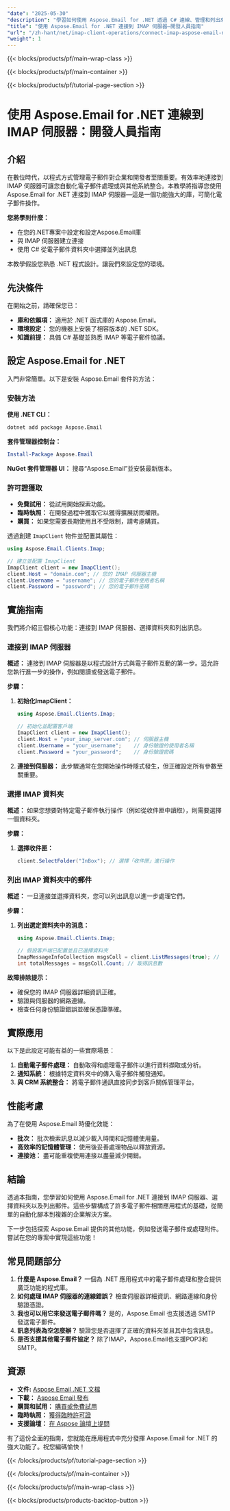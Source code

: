 ```yaml
---
"date": "2025-05-30"
"description": "學習如何使用 Aspose.Email for .NET 透過 C# 連線、管理和列出來自 IMAP 伺服器的郵件。非常適合尋求高效郵件整合的開發人員。"
"title": "使用 Aspose.Email for .NET 連接到 IMAP 伺服器—開發人員指南"
"url": "/zh-hant/net/imap-client-operations/connect-imap-aspose-email-net-guide/"
"weight": 1
---
```


{{< blocks/products/pf/main-wrap-class >}}

{{< blocks/products/pf/main-container >}}

{{< blocks/products/pf/tutorial-page-section >}}
# 使用 Aspose.Email for .NET 連線到 IMAP 伺服器：開發人員指南

## 介紹

在數位時代，以程式方式管理電子郵件對企業和開發者至關重要。有效率地連接到 IMAP 伺服器可讓您自動化電子郵件處理或與其他系統整合。本教學將指導您使用 Aspose.Email for .NET 連接到 IMAP 伺服器—這是一個功能強大的庫，可簡化電子郵件操作。

**您將學到什麼：**
- 在您的.NET專案中設定和設定Aspose.Email庫
- 與 IMAP 伺服器建立連接
- 使用 C# 從電子郵件資料夾中選擇並列出訊息

本教學假設您熟悉 .NET 程式設計。讓我們來設定您的環境。

## 先決條件

在開始之前，請確保您已：
- **庫和依賴項：** 適用於 .NET 函式庫的 Aspose.Email。
- **環境設定：** 您的機器上安裝了相容版本的 .NET SDK。
- **知識前提：** 具備 C# 基礎並熟悉 IMAP 等電子郵件協議。

## 設定 Aspose.Email for .NET

入門非常簡單。以下是安裝 Aspose.Email 套件的方法：

### 安裝方法

**使用 .NET CLI：**
```bash
dotnet add package Aspose.Email
```

**套件管理器控制台：**
```powershell
Install-Package Aspose.Email
```

**NuGet 套件管理器 UI：**
搜尋“Aspose.Email”並安裝最新版本。

### 許可證獲取
- **免費試用：** 從試用開始探索功能。
- **臨時執照：** 在開發過程中獲取它以獲得擴展訪問權限。
- **購買：** 如果您需要長期使用且不受限制，請考慮購買。

透過創建 `ImapClient` 物件並配置其屬性：

```csharp
using Aspose.Email.Clients.Imap;

// 建立並配置 ImapClient
ImapClient client = new ImapClient();
client.Host = "domain.com"; // 您的 IMAP 伺服器主機
client.Username = "username"; // 您的電子郵件使用者名稱
client.Password = "password"; // 您的電子郵件密碼
```

## 實施指南

我們將介紹三個核心功能：連接到 IMAP 伺服器、選擇資料夾和列出訊息。

### 連接到 IMAP 伺服器

**概述：**
連接到 IMAP 伺服器是以程式設計方式與電子郵件互動的第一步。這允許您執行進一步的操作，例如閱讀或發送電子郵件。

**步驟：**
1. **初始化ImapClient：** 
   ```csharp
   using Aspose.Email.Clients.Imap;
   
   // 初始化並配置客戶端
   ImapClient client = new ImapClient();
   client.Host = "your_imap_server.com"; // 伺服器主機
   client.Username = "your_username";    // 身份驗證的使用者名稱
   client.Password = "your_password";    // 身份驗證密碼
   ```
2. **連接到伺服器：** 
   此步驟通常在您開始操作時隱式發生，但正確設定所有參數至關重要。

### 選擇 IMAP 資料夾

**概述：**
如果您想要對特定電子郵件執行操作（例如從收件匣中讀取），則需要選擇一個資料夾。

**步驟：**
1. **選擇收件匣：** 
   ```csharp
   client.SelectFolder("InBox"); // 選擇「收件匣」進行操作
   ```

### 列出 IMAP 資料夾中的郵件

**概述：**
一旦連接並選擇資料夾，您可以列出訊息以進一步處理它們。

**步驟：**
1. **列出選定資料夾中的消息：** 
   ```csharp
   using Aspose.Email.Clients.Imap;

   // 假設客戶端已配置並且已選擇資料夾
   ImapMessageInfoCollection msgsColl = client.ListMessages(true); // 檢索所有訊息
   int totalMessages = msgsColl.Count; // 取得訊息數
   ```

**故障排除提示：**
- 確保您的 IMAP 伺服器詳細資訊正確。
- 驗證與伺服器的網路連線。
- 檢查任何身份驗證錯誤並確保憑證準確。

## 實際應用

以下是此設定可能有益的一些實際場景：
1. **自動電子郵件處理：** 自動取得和處理電子郵件以進行資料擷取或分析。
2. **通知系統：** 根據特定資料夾中的傳入電子郵件觸發通知。
3. **與 CRM 系統整合：** 將電子郵件通訊直接同步到客戶關係管理平台。

## 性能考慮

為了在使用 Aspose.Email 時優化效能：
- **批次：** 批次檢索訊息以減少載入時間和記憶體使用量。
- **高效率的記憶體管理：** 使用後妥善處理物品以釋放資源。
- **連接池：** 盡可能重複使用連接以盡量減少開銷。

## 結論

透過本指南，您學習如何使用 Aspose.Email for .NET 連接到 IMAP 伺服器、選擇資料夾以及列出郵件。這些步驟構成了許多電子郵件相關應用程式的基礎，從簡單的自動化腳本到複雜的企業解決方案。

下一步包括探索 Aspose.Email 提供的其他功能，例如發送電子郵件或處理附件。嘗試在您的專案中實現這些功能！

## 常見問題部分

1. **什麼是 Aspose.Email？**
   一個為 .NET 應用程式中的電子郵件處理和整合提供廣泛功能的程式庫。
2. **如何處理 IMAP 伺服器的連線錯誤？**
   檢查伺服器詳細資訊、網路連線和身份驗證憑證。
3. **我也可以用它來發送電子郵件嗎？**
   是的，Aspose.Email 也支援透過 SMTP 發送電子郵件。
4. **訊息列表為空怎麼辦？**
   驗證您是否選擇了正確的資料夾並且其中包含訊息。
5. **是否支援其他電子郵件協定？**
   除了IMAP，Aspose.Email也支援POP3和SMTP。

## 資源

- **文件:** [Aspose Email .NET 文檔](https://reference.aspose.com/email/net/)
- **下載：** [Aspose Email 發布](https://releases.aspose.com/email/net/)
- **購買和試用：** [購買或免費試用](https://purchase.aspose.com/buy)
- **臨時執照：** [獲得臨時許可證](https://purchase.aspose.com/temporary-license/)
- **支援論壇：** [在 Aspose 論壇上提問](https://forum.aspose.com/c/email/10)

有了這份全面的指南，您就能在應用程式中充分發揮 Aspose.Email for .NET 的強大功能了。祝您編碼愉快！

{{< /blocks/products/pf/tutorial-page-section >}}

{{< /blocks/products/pf/main-container >}}

{{< /blocks/products/pf/main-wrap-class >}}

{{< blocks/products/products-backtop-button >}}